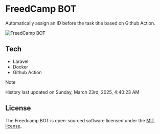 # FreedCamp BOT

Automatically assign an ID before the task title based on Github Action.

![FreedCamp BOT](https://repository-images.githubusercontent.com/737932867/7d34798b-2680-471c-b089-a78a718d3d6a)

## Tech

- Laravel
- Docker
- Github Action

> [!NOTE]  
> History last updated on Sunday, March 23rd, 2025, 4:40:23 AM

## License

The Freedcamp BOT is open-sourced software licensed under the [MIT license](https://opensource.org/licenses/MIT).

